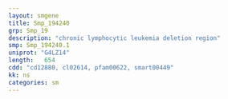 ```yaml
---
layout: smgene
title: Smp_194240
grp: Smp_19
description: "chronic lymphocytic leukemia deletion region"
smp: Smp_194240.1
uniprot: "G4LZ14"
length:   654
cdd: "cd12880, cl02614, pfam00622, smart00449"
kk: ns
categories: sm
---
```

